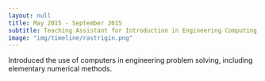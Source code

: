 ```yaml
---
layout: null
title: May 2015 - September 2015
subtitle: Teaching Assistant for Introduction in Engineering Computing
image: "img/timeline/rastrigin.png"
---
```

Introduced the use of computers in engineering problem solving, including elementary numerical methods.
